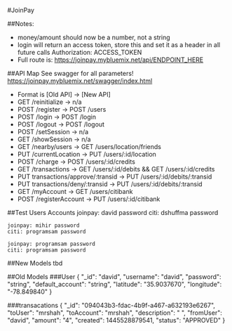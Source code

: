 #JoinPay

##Notes: 
- money/amount should now be a number, not a string
- login will return an access token, store this and set it as a header in all future calls
		Authorization: ACCESS_TOKEN
- Full route is: https://joinpay.mybluemix.net/api/ENDPOINT_HERE

##API Map
See swagger for all parameters! https://joinpay.mybluemix.net/swagger/index.html
- Format is [Old API] -> [New API]
- GET /reinitialize -> n/a
- POST /register -> POST /users
- POST /login -> POST /login
- POST /logout -> POST /logout
- POST /setSession -> n/a
- GET /showSession -> n/a
- GET /nearby/users -> GET /users/location/friends
- PUT /currentLocation -> PUT /users/:id/location
- POST /charge -> POST /users/:id/credits
- GET /transactions -> GET /users/:id/debits && GET /users/:id/credits
- PUT transactions/approve/:transid -> PUT /users/:id/debits/:transid
- PUT transactions/deny/:transid -> PUT /users/:id/debits/:transid
- GET /myAccount -> GET /users/citibank
- POST /registerAccount -> PUT /users/:id/citibank

##Test Users Accounts
	joinpay: david password
	citi: dshuffma password

	joinpay: mihir password
	citi: programsam password

	joinpay: programsam password
	citi: programsam password


##New Models
	tbd

##Old Models
###User
	{
		"_id": "david",
		"username": "david",
		"password": "string",
		"default_account": "string",
		"latitude":  "35.9037670",
		"longitude": "-78.849840"
	}
	
###transacations
	{
		"_id": "094043b3-fdac-4b9f-a467-a632193e6267",
		"toUser": "mrshah",
		"toAccount": "mrshah",
		"description": " ",
		"fromUser": "david",
		"amount": "4",
		"created": 1445528879541,
		"status": "APPROVED"
	}
	